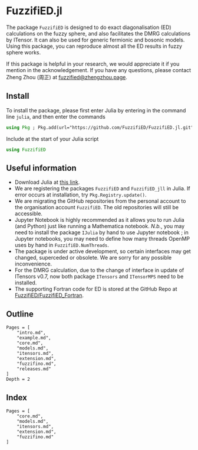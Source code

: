 # FuzzifiED.jl

The package `FuzzifiED` is designed to do exact diagonalisation (ED) calculations on the fuzzy sphere, and also facilitates the DMRG calculations by ITensor. It can also be used for generic fermionic and bosonic models. Using this package, you can reproduce almost all the ED results in fuzzy sphere works.

If this package is helpful in your research, we would appreciate it if you mention in the acknowledgement. If you have any questions, please contact Zheng Zhou (周正) at [fuzzified@zhengzhou.page](mailto:fuzzified@zhengzhou.page).

## Install

To install the package, please first enter Julia by entering in the command line `julia`, and then enter the commands
```julia
using Pkg ; Pkg.add(url="https://github.com/FuzzifiED/FuzzifiED.jl.git")
```
Include at the start of your Julia script
```julia
using FuzzifiED
```

## Useful information

- Download Julia at [this link](https://julialang.org/downloads/). 
- We are registering the packages `FuzzifiED` and `FuzzifiED_jll` in Julia. If error occurs at installation, try `Pkg.Registry.update()`.
- We are migrating the GitHub repositories from the personal account to the organisation account `FuzzifiED`. The old repositories will still be accessible. 
- Jupyter Notebook is highly recommended as it allows you to run Julia (and Python) just like running a Mathematica notebook. _N.b._, you may need to install the package `IJulia` by hand to use Jupyter notebook ; in Jupyter notebooks, you may need to define how many threads OpenMP uses by hand in `FuzzifiED.NumThreads`.
- The package is under active development, so certain interfaces may get changed, superceded or obsolete. We are sorry for any possible inconvenience. 
- For the DMRG calculation, due to the change of interface in update of ITensors v0.7, now both package `ITensors` and `ITensorMPS` need to be installed. 
- The supporting Fortran code for ED is stored at the GitHub Repo at [FuzzifiED/FuzzifiED_Fortran](https://github.com/FuzzifiED/FuzzifiED_Fortran).

## Outline 

```@contents
Pages = [
    "intro.md",
    "example.md",
    "core.md",
    "models.md",
    "itensors.md",
    "extension.md",
    "fuzzifino.md",
    "releases.md"
]
Depth = 2
```

## Index 

```@index
Pages = [
    "core.md",
    "models.md",
    "itensors.md",
    "extension.md",
    "fuzzifino.md"
]
```